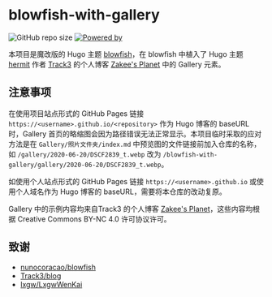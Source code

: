 # blowfish-with-gallery

![GitHub repo size](https://img.shields.io/github/repo-size/crabcracker/blowfish-with-gallery?style=flat-square)
[![Powered by](https://img.shields.io/badge/powered%20by-hugo-ff4088?style=flat-square)](https://gohugo.io)

本项目是魔改版的 Hugo 主题 [blowfish](https://github.com/nunocoracao/blowfish)，在 blowfish 中植入了 Hugo 主题 [hermit](https://github.com/Track3/hermit) 作者 [Track3](https://github.com/Track3) 的个人博客 [Zakee's Planet](https://github.com/Track3/blog) 中的 Gallery 元素。

## 注意事项

在使用项目站点形式的 GitHub Pages 链接 `https://<username>.github.io/<repository>` 作为 Hugo 博客的 baseURL 时，Gallery 首页的略缩图会因为路径错误无法正常显示。本项目临时采取的应对方法是在 `Gallery/照片文件夹/index.md` 中预览图的文件链接前加入仓库的名称，如 `/gallery/2020-06-20/DSCF2839_t.webp` 改为 `/blowfish-with-gallery/gallery/2020-06-20/DSCF2839_t.webp`。

如使用个人站点形式的 GitHub Pages 链接 `https://<username>.github.io` 或使用个人域名作为 Hugo 博客的 baseURL，需要将本仓库的改动复原。

Gallery 中的示例内容均来自Track3 的个人博客 [Zakee's Planet](https://github.com/Track3/blog)，这些内容均根据 Creative Commons BY-NC 4.0 许可协议许可。

## 致谢

- [nunocoracao/blowfish](https://github.com/nunocoracao/blowfish)
- [Track3/blog](https://github.com/Track3/blog)
- [lxgw/LxgwWenKai](https://github.com/lxgw/LxgwWenKai)